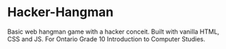 # Hacker-Hangman
Basic web hangman game with a hacker conceit. Built with vanilla HTML, CSS and JS. For Ontario Grade 10 Introduction to Computer Studies.
